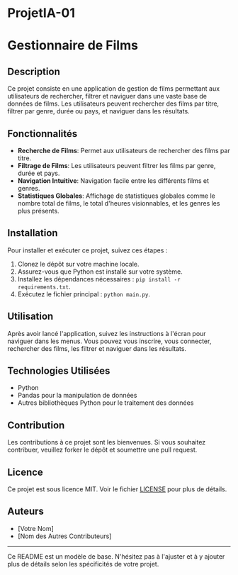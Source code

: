 # ProjetIA-01
# Gestionnaire de Films

## Description
Ce projet consiste en une application de gestion de films permettant aux utilisateurs de rechercher, filtrer et naviguer dans une vaste base de données de films. Les utilisateurs peuvent rechercher des films par titre, filtrer par genre, durée ou pays, et naviguer dans les résultats.

## Fonctionnalités
- **Recherche de Films**: Permet aux utilisateurs de rechercher des films par titre.
- **Filtrage de Films**: Les utilisateurs peuvent filtrer les films par genre, durée et pays.
- **Navigation Intuitive**: Navigation facile entre les différents films et genres.
- **Statistiques Globales**: Affichage de statistiques globales comme le nombre total de films, le total d'heures visionnables, et les genres les plus présents.

## Installation
Pour installer et exécuter ce projet, suivez ces étapes :
1. Clonez le dépôt sur votre machine locale.
2. Assurez-vous que Python est installé sur votre système.
3. Installez les dépendances nécessaires : `pip install -r requirements.txt`.
4. Exécutez le fichier principal : `python main.py`.

## Utilisation
Après avoir lancé l'application, suivez les instructions à l'écran pour naviguer dans les menus. Vous pouvez vous inscrire, vous connecter, rechercher des films, les filtrer et naviguer dans les résultats.

## Technologies Utilisées
- Python
- Pandas pour la manipulation de données
- Autres bibliothèques Python pour le traitement des données

## Contribution
Les contributions à ce projet sont les bienvenues. Si vous souhaitez contribuer, veuillez forker le dépôt et soumettre une pull request.

## Licence
Ce projet est sous licence MIT. Voir le fichier [LICENSE](LICENSE) pour plus de détails.

## Auteurs
- [Votre Nom]
- [Nom des Autres Contributeurs]

---

Ce README est un modèle de base. N'hésitez pas à l'ajuster et à y ajouter plus de détails selon les spécificités de votre projet.
